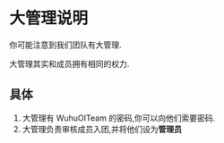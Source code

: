 # 大管理说明

你可能注意到我们团队有大管理.

大管理其实和成员拥有相同的权力.

## 具体

1. 大管理有 WuhuOITeam 的密码,你可以向他们索要密码.
3. 大管理负责审核成员入团,并将他们设为**管理员**